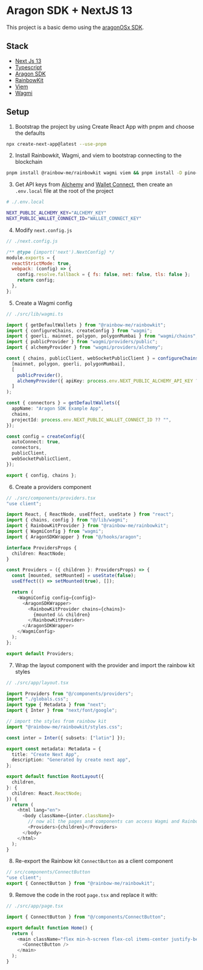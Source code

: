 # Aragon SDK + NextJS 13

This project is a basic demo using the [aragonOSx SDK](https://github.com/aragon/sdk).

## Stack

- [Next Js 13](https://nextjs.org/)
- [Typescript](https://www.typescriptlang.org/)
- [Aragon SDK](https://github.com/aragon/sdk)
- [RainbowKit](https://www.rainbowkit.com/)
- [Viem](https://viem.sh/)
- [Wagmi](https://wagmi.sh/)

## Setup

1. Bootstrap the project by using Create React App with pnpm and choose the defaults

```bash
npx create-next-app@latest --use-pnpm
```

2. Install Rainbowkit, Wagmi, and viem to bootstrap connecting to the blockchain

```bash
pnpm install @rainbow-me/rainbowkit wagmi viem && pnpm install -D pino-pretty encoding lokijs
```

3. Get API keys from [Alchemy](https://www.alchemy.com/) and [Wallet Connect](https://cloud.walletconnect.com/sign-up), then create an `.env.local` file at the root of the project

```bash
# ./.env.local

NEXT_PUBLIC_ALCHEMY_KEY="ALCHEMY_KEY"
NEXT_PUBLIC_WALLET_CONNECT_ID="WALLET_CONNECT_KEY"
```

4. Modify `next.config.js`

```javascript
// ./next.config.js

/** @type {import('next').NextConfig} */
module.exports = {
  reactStrictMode: true,
  webpack: (config) => {
    config.resolve.fallback = { fs: false, net: false, tls: false };
    return config;
  },
};
```

5. Create a Wagmi config

```typescript
// ./src/lib/wagmi.ts

import { getDefaultWallets } from "@rainbow-me/rainbowkit";
import { configureChains, createConfig } from "wagmi";
import { goerli, mainnet, polygon, polygonMumbai } from "wagmi/chains";
import { publicProvider } from "wagmi/providers/public";
import { alchemyProvider } from "wagmi/providers/alchemy";

const { chains, publicClient, webSocketPublicClient } = configureChains(
  [mainnet, polygon, goerli, polygonMumbai],
  [
    publicProvider(),
    alchemyProvider({ apiKey: process.env.NEXT_PUBLIC_ALCHEMY_API_KEY ?? "" }),
  ]
);

const { connectors } = getDefaultWallets({
  appName: "Aragon SDK Example App",
  chains,
  projectId: process.env.NEXT_PUBLIC_WALLET_CONNECT_ID ?? "",
});

const config = createConfig({
  autoConnect: true,
  connectors,
  publicClient,
  webSocketPublicClient,
});

export { config, chains };
```

6. Create a providers component

```typescript
// ./src/components/providers.tsx
"use client";

import React, { ReactNode, useEffect, useState } from "react";
import { chains, config } from "@/lib/wagmi";
import { RainbowKitProvider } from "@rainbow-me/rainbowkit";
import { WagmiConfig } from "wagmi";
import { AragonSDKWrapper } from "@/hooks/aragon";

interface ProvidersProps {
  children: ReactNode;
}

const Providers = ({ children }: ProvidersProps) => {
  const [mounted, setMounted] = useState(false);
  useEffect(() => setMounted(true), []);

  return (
    <WagmiConfig config={config}>
      <AragonSDKWrapper>
        <RainbowKitProvider chains={chains}>
          {mounted && children}
        </RainbowKitProvider>
      </AragonSDKWrapper>
    </WagmiConfig>
  );
};

export default Providers;
```

7. Wrap the layout component with the provider and import the rainbow kit styles

```typescript
// ./src/app/layout.tsx

import Providers from "@/components/providers";
import "./globals.css";
import type { Metadata } from "next";
import { Inter } from "next/font/google";

// import the styles from rainbow kit
import "@rainbow-me/rainbowkit/styles.css";

const inter = Inter({ subsets: ["latin"] });

export const metadata: Metadata = {
  title: "Create Next App",
  description: "Generated by create next app",
};

export default function RootLayout({
  children,
}: {
  children: React.ReactNode;
}) {
  return (
    <html lang="en">
      <body className={inter.className}>
        // now all the pages and components can access Wagmi and Rainbow kit
        <Providers>{children}</Providers>
      </body>
    </html>
  );
}
```

8. Re-export the Rainbow kit `ConnectButton` as a client component

```typescript
// src/components/ConnectButton
"use client";
export { ConnectButton } from "@rainbow-me/rainbowkit";
```

9. Remove the code in the root `page.tsx` and replace it with:

```typescript
// ./src/app/page.tsx

import { ConnectButton } from "@/components/ConnectButton";

export default function Home() {
  return (
    <main className="flex min-h-screen flex-col items-center justify-between p-24">
      <ConnectButton />
    </main>
  );
}
```
